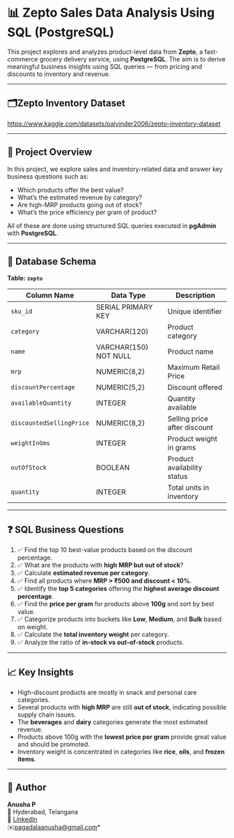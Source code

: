 # 📊 Zepto Sales Data Analysis Using SQL (PostgreSQL)

This project explores and analyzes product-level data from **Zepto**, a fast-commerce grocery delivery service, using **PostgreSQL**. The aim is to derive meaningful business insights using SQL queries — from pricing and discounts to inventory and revenue.

---

## 🗂️Zepto Inventory Dataset
https://www.kaggle.com/datasets/palvinder2006/zepto-inventory-dataset

---

## 📌 Project Overview

In this project, we explore sales and inventory-related data and answer key business questions such as:
- Which products offer the best value?
- What’s the estimated revenue by category?
- Are high-MRP products going out of stock?
- What’s the price efficiency per gram of product?

All of these are done using structured SQL queries executed in **pgAdmin** with **PostgreSQL**.

---

## 🧱 Database Schema

**Table: `zepto`**

| Column Name             | Data Type           | Description                           |
|------------------------|---------------------|---------------------------------------|
| `sku_id`               | SERIAL PRIMARY KEY  | Unique identifier                     |
| `category`             | VARCHAR(120)        | Product category                      |
| `name`                 | VARCHAR(150) NOT NULL | Product name                        |
| `mrp`                  | NUMERIC(8,2)         | Maximum Retail Price                  |
| `discountPercentage`   | NUMERIC(5,2)         | Discount offered                      |
| `availableQuantity`    | INTEGER              | Quantity available                    |
| `discountedSellingPrice` | NUMERIC(8,2)       | Selling price after discount          |
| `weightInGms`          | INTEGER              | Product weight in grams               |
| `outOfStock`           | BOOLEAN              | Product availability status           |
| `quantity`             | INTEGER              | Total units in inventory              |

---

## ❓ SQL Business Questions

1. ✅ Find the top 10 best-value products based on the discount percentage.
2. ✅ What are the products with **high MRP but out of stock**?
3. ✅ Calculate **estimated revenue per category**.
4. ✅ Find all products where **MRP > ₹500 and discount < 10%**.
5. ✅ Identify the **top 5 categories** offering the **highest average discount percentage**.
6. ✅ Find the **price per gram** for products above **100g** and sort by best value.
7. ✅ Categorize products into buckets like **Low**, **Medium**, and **Bulk** based on weight.
8. ✅ Calculate the **total inventory weight** per category.
9. ✅ Analyze the ratio of **in-stock vs out-of-stock** products.

---

## 📈 Key Insights

- High-discount products are mostly in snack and personal care categories.
- Several products with **high MRP** are still **out of stock**, indicating possible supply chain issues.
- The **beverages** and **dairy** categories generate the most estimated revenue.
- Products above 100g with the **lowest price per gram** provide great value and should be promoted.
- Inventory weight is concentrated in categories like **rice**, **oils**, and **frozen items**.


---

## 👤 Author

**Anusha P**  
📍 Hyderabad, Telangana  
🔗 [LinkedIn]([https://www.linkedin.com/in/anushapagadala])  
✉️pagadalaanusha@gmail.com*
